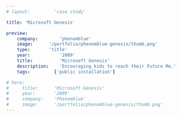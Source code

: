 ```yaml
---
# layout:         'case study'

title: 'Microsoft Genesis'

preview:
    company:        'phenomblue'
    image:      '/portfolio/phenomblue-genesis/thumb.png'
    type:       'title'
    year:           '2009'
    title:          'Microsoft Genesis'
    description:    'Encouraging kids to reach their Future Me.'
    tags:         ['public installation']

# hero:
#     title:      'Microsoft Genesis'
#     year:       '2009'
#     company:    'Phenomblue'
#     image:      '/portfolio/phenomblue-genesis/thumb.png'
---
```


<script setup>
    // import YouTubeVideo from '../../components/YouTubeVideo.vue'
    // import NewsList from '../../components/NewsList.vue'
    // import _ from 'lodash'
    // import { data as pressData } from '../../press/press.data'

    // const press = _.filter(pressData, ['project', 'PhenomblueGenesis'])
    import Page from './phenomblue-genesis.vue'
</script>
<Page></Page>
<!-- - Genesis is a 3D, real-time, multi-person space simulator created specifically for the Microsoft Surface 1.0
- Debuted in 2009 at the South by Southwest (SXSW) Interactive Festival
- Featured chroma-depth 3D with custom designed 3D glasses
- Designed an innovative menu sytem

<YouTubeVideo src="https://www.youtube.com/embed/JkaGrZDk_RY"></YouTubeVideo>

## News
<NewsList :data="press"></NewsList> -->